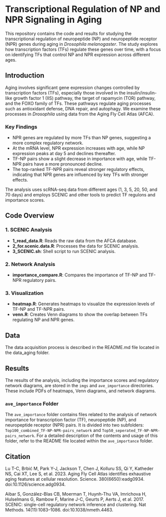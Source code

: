 # Transcriptional Regulation of NP and NPR Signaling in Aging

This repository contains the code and results for studying the transcriptional regulation of neuropeptide (NP) and neuropeptide receptor (NPR) genes during aging in *Drosophila melanogaster*. The study explores how transcription factors (TFs) regulate these genes over time, with a focus on identifying TFs that control NP and NPR expression across different ages.

## Introduction

Aging involves significant gene expression changes controlled by transcription factors (TFs), especially those involved in the insulin/insulin-like growth factor 1 (IIS) pathway, the target of rapamycin (TOR) pathway, and the FOXO family of TFs. These pathways regulate aging processes such as antioxidant defense, DNA repair, and autophagy. We examine these processes in *Drosophila* using data from the Aging Fly Cell Atlas (AFCA).

### Key Findings
- NPR genes are regulated by more TFs than NP genes, suggesting a more complex regulatory network.
- At the mRNA level, NPR expression increases with age, while NP expression peaks at day 5 and declines thereafter.
- TF-NP pairs show a slight decrease in importance with age, while TF-NPR pairs have a more pronounced decline.
- The top-ranked TF-NPR pairs reveal stronger regulatory effects, indicating that NPR genes are influenced by key TFs with stronger effects.

The analysis uses scRNA-seq data from different ages (1, 3, 5, 20, 50, and 70 days) and employs SCENIC and other tools to predict TF regulons and importance scores.


## Code Overview

### 1. SCENIC Analysis
- **1_read_data.R**: Reads the raw data from the AFCA database.
- **2_for.scenic.data.R**: Processes the data for SCENIC analysis.
- **3_SCENIC.sh**: Shell script to run SCENIC analysis.

### 2. Network Analysis
- **importance_compare.R**: Compares the importance of TF-NP and TF-NPR regulatory pairs.

### 3. Visualization
- **heatmap.R**: Generates heatmaps to visualize the expression levels of TF-NP and TF-NPR pairs.
- **venn.R**: Creates Venn diagrams to show the overlap between TFs regulating NP and NPR genes.

## Data

The data acquisition process is described in the README.md file located in the data_aging folder.

## Results

The results of the analysis, including the importance scores and regulatory network diagrams, are stored in the `imgs` and `ave_importance` directories. These include PDFs of heatmaps, Venn diagrams, and network diagrams.

### `ave_importance` Folder

The `ave_importance` folder contains files related to the analysis of network importance for transcription factor (TF), neuropeptide (NP), and neuropeptide receptor (NPR) pairs. It is divided into two subfolders: `Top100_combined_TF-NP-NPR-pairs_network` and `Top50_seperated_TF-NP-NPR-pairs_network`. For a detailed description of the contents and usage of this folder, refer to the README file located within the `ave_importance` folder.

## Citation

Lu T-C, Brbić M, Park Y-J, Jackson T, Chen J, Kolluru SS, Qi Y, Katheder NS, Cai XT, Lee S, et al. 2023. Aging Fly Cell Atlas identifies exhaustive aging features at cellular resolution. Science. 380(6650):eadg0934. doi:10.1126/science.adg0934.

Aibar S, González-Blas CB, Moerman T, Huynh-Thu VA, Imrichova H, Hulselmans G, Rambow F, Marine J-C, Geurts P, Aerts J, et al. 2017. SCENIC: single-cell regulatory network inference and clustering. Nat Methods. 14(11):1083–1086. doi:10.1038/nmeth.4463.
